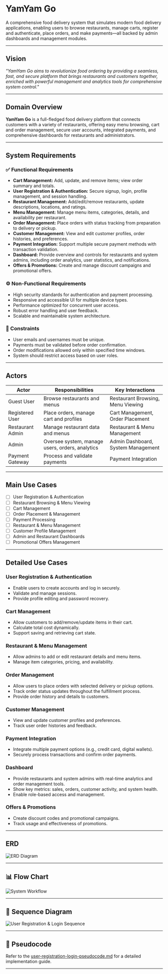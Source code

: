 # **YamYam Go**

A comprehensive food delivery system that simulates modern food delivery applications, enabling users to browse restaurants, manage carts, register and authenticate, place orders, and make payments—all backed by admin dashboards and management modules.

---
## Vision
_"YamYam Go aims to revolutionize food ordering by providing a seamless, fast, and secure platform that brings restaurants and customers together, enriched with powerful management and analytics tools for comprehensive system control."_  

---
## Domain Overview
**YamYam Go** is a full-fledged food delivery platform that connects customers with a variety of restaurants, offering easy menu browsing, cart and order management, secure user accounts, integrated payments, and comprehensive dashboards for restaurants and administrators.

---
## System Requirements

### ✅ Functional Requirements
- **Cart Management:** Add, update, and remove items; view order summary and totals.  
- **User Registration & Authentication:** Secure signup, login, profile management, and session handling.  
- **Restaurant Management:** Add/edit/remove restaurants, update descriptions, locations, and ratings.  
- **Menu Management:** Manage menu items, categories, details, and availability per restaurant.  
- **Order Management:** Place orders with status tracking from preparation to delivery or pickup.  
- **Customer Management:** View and edit customer profiles, order histories, and preferences.  
- **Payment Integration:** Support multiple secure payment methods with transaction validation.  
- **Dashboard:** Provide overview and controls for restaurants and system admins, including order analytics, user statistics, and notifications.  
- **Offers & Promotions:** Create and manage discount campaigns and promotional offers.

### ⚙️ Non-Functional Requirements
- High security standards for authentication and payment processing.  
- Responsive and accessible UI for multiple device types.  
- Performance optimized for concurrent user access.  
- Robust error handling and user feedback.  
- Scalable and maintainable system architecture.
### 🚫 Constraints
- User emails and usernames must be unique.  
- Payments must be validated before order confirmation.  
- Order modifications allowed only within specified time windows.  
- System should restrict access based on user roles.

---
## Actors

| Actor          | Responsibilities                                 | Key Interactions                        |
| -------------- | ------------------------------------------------| ------------------------------------- |
| Guest User     | Browse restaurants and menus                     | Restaurant Browsing, Menu Viewing       |
| Registered User| Place orders, manage cart and profiles           | Cart Management, Order Placement        |
| Restaurant Admin | Manage restaurant data and menus                 | Restaurant & Menu Management             |
| Admin          | Oversee system, manage users, orders, analytics | Admin Dashboard, System Management       |
| Payment Gateway| Process and validate payments                     | Payment Integration                      |

---

## Main Use Cases
- [ ] User Registration & Authentication
- [ ] Restaurant Browsing & Menu Viewing
- [ ] Cart Management
- [ ] Order Placement & Management
- [ ] Payment Processing
- [ ] Restaurant & Menu Management
- [ ] Customer Profile Management
- [ ] Admin and Restaurant Dashboards
- [ ] Promotional Offers Management

---
## Detailed Use Cases

### User Registration & Authentication
- Enable users to create accounts and log in securely.  
- Validate and manage sessions.  
- Provide profile editing and password recovery.

### Cart Management
- Allow customers to add/remove/update items in their cart.  
- Calculate total cost dynamically.  
- Support saving and retrieving cart state.

### Restaurant & Menu Management
- Allow admins to add or edit restaurant details and menu items.  
- Manage item categories, pricing, and availability.

### Order Management
- Allow users to place orders with selected delivery or pickup options.  
- Track order status updates throughout the fulfillment process.  
- Provide order history and details to customers.

### Customer Management
- View and update customer profiles and preferences.  
- Track user order histories and feedback.

### Payment Integration
- Integrate multiple payment options (e.g., credit card, digital wallets).  
- Securely process transactions and confirm order payments.

### Dashboard
- Provide restaurants and system admins with real-time analytics and order management tools.  
- Show key metrics: sales, orders, customer activity, and system health.  
- Enable role-based access and management.

### Offers & Promotions
- Create discount codes and promotional campaigns.  
- Track usage and effectiveness of promotions.

---

## ERD
![ERD Diagram](yamyam-go-erd.png)

---

## 📊 Flow Chart  
![System Workflow](user-registration-login-flowchart.png)

---

## 🔁 Sequence Diagram  
![User Registration & Login Sequence](assets/user-registration-login-sequence.png)

---

## 📃 Pseudocode
Refer to the [user-registration-login-pseudocode.md](user-registration-login-pseudocode.md) for a detailed implementation guide.

---
